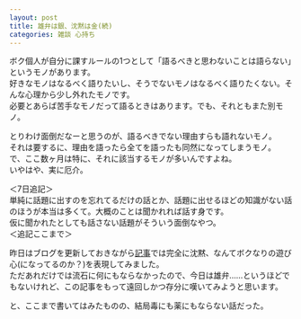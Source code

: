 ```yaml
---
layout: post
title: 雄弁は銀、沈黙は金(続)
categories: 雑談 心持ち
---
```


ボク個人が自分に課すルールの1つとして「語るべきと思わないことは語らない」というモノがあります。  
好きなモノはなるべく語りたいし、そうでないモノはなるべく語りたくない。そんな心理から少し外れたモノです。  
必要とあらば苦手なモノだって語るときはあります。でも、それともまた別モノ。

とりわけ面倒だなーと思うのが、語るべきでない理由すらも語れないモノ。  
それは要するに、理由を語ったら全てを語ったも同然になってしまうモノ。  
で、ここ数ヶ月は特に、それに該当するモノが多いんですよね。  
いやはや、実に厄介。

＜7日追記＞  
単純に話題に出すのを忘れてるだけの話とか、話題に出せるほどの知識がない話のほうが本当は多くて。大概のことは聞かれれば話す身です。  
仮に聞かれたとしても話さない話題がそういう面倒なやつ。  
＜追記ここまで＞

昨日はブログを更新しておきながら[記事](/2019-04-05-idle_talk/)では完全に沈黙、なんてボクなりの遊び心(になってるのか？)を表現してみました。  
ただあれだけでは流石に何にもならなかったので、今日は雄弁……というほどでもないけれど、この記事をもって遠回しかつ存分に嘆いてみようと思います。

と、ここまで書いてはみたものの、結局毒にも薬にもならない話だった。
